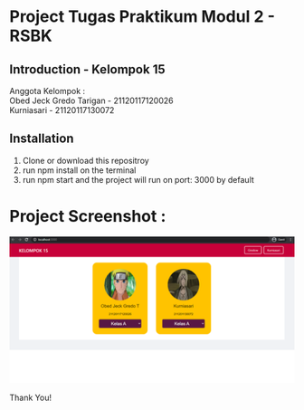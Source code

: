 # Project Tugas Praktikum Modul 2 - RSBK

## Introduction - Kelompok 15
Anggota Kelompok : <br>
Obed Jeck Gredo Tarigan - 21120117120026 <br>
Kurniasari - 21120117130072 <br>

## Installation
1. Clone or download this repositroy <br>
2. run npm install on the terminal <br>
3. run npm start and the project will run on port: 3000 by default <br>

# Project Screenshot :

![alt text](https://github.com/gredo-tarigan/tugaspraktikum_rsbk_modul2_kelompok15/blob/master/screenshot/project_screenshot.png)

Thank You!

